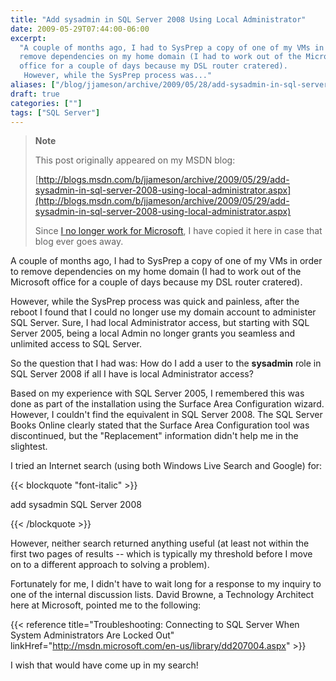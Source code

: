 ```yaml
---
title: "Add sysadmin in SQL Server 2008 Using Local Administrator"
date: 2009-05-29T07:44:00-06:00
excerpt:
  "A couple of months ago, I had to SysPrep a copy of one of my VMs in order to
  remove dependencies on my home domain (I had to work out of the Microsoft
  office for a couple of days because my DSL router cratered). 
   However, while the SysPrep process was..."
aliases: ["/blog/jjameson/archive/2009/05/28/add-sysadmin-in-sql-server-2008-using-local-administrator.aspx", "/blog/jjameson/archive/2009/05/29/add-sysadmin-in-sql-server-2008-using-local-administrator.aspx"]
draft: true
categories: [""]
tags: ["SQL Server"]
---
```


> **Note**
>
> This post originally appeared on my MSDN blog:
>
> [http://blogs.msdn.com/b/jjameson/archive/2009/05/29/add-sysadmin-in-sql-server-2008-using-local-administrator.aspx](http://blogs.msdn.com/b/jjameson/archive/2009/05/29/add-sysadmin-in-sql-server-2008-using-local-administrator.aspx)
>
> Since
> [I no longer work for Microsoft](/blog/jjameson/2011/09/02/last-day-with-microsoft),
> I have copied it here in case that blog ever goes away.

A couple of months ago, I had to SysPrep a copy of one of my VMs in order to
remove dependencies on my home domain (I had to work out of the Microsoft office
for a couple of days because my DSL router cratered).

However, while the SysPrep process was quick and painless, after the reboot I
found that I could no longer use my domain account to administer SQL Server.
Sure, I had local Administrator access, but starting with SQL Server 2005, being
a local Admin no longer grants you seamless and unlimited access to SQL Server.

So the question that I had was: How do I add a user to the **sysadmin** role in
SQL Server 2008 if all I have is local Administrator access?

Based on my experience with SQL Server 2005, I remembered this was done as part
of the installation using the Surface Area Configuration wizard. However, I
couldn't find the equivalent in SQL Server 2008. The SQL Server Books Online
clearly stated that the Surface Area Configuration tool was discontinued, but
the "Replacement" information didn't help me in the slightest.

I tried an Internet search (using both Windows Live Search and Google) for:

{{< blockquote "font-italic" >}}

add sysadmin SQL Server 2008

{{< /blockquote >}}

However, neither search returned anything useful (at least not within the first
two pages of results -- which is typically my threshold before I move on to a
different approach to solving a problem).

Fortunately for me, I didn't have to wait long for a response to my inquiry to
one of the internal discussion lists. David Browne, a Technology Architect here
at Microsoft, pointed me to the following:

{{< reference
title="Troubleshooting: Connecting to SQL Server When System Administrators Are Locked Out"
linkHref="http://msdn.microsoft.com/en-us/library/dd207004.aspx" >}}

I wish that would have come up in my search!
